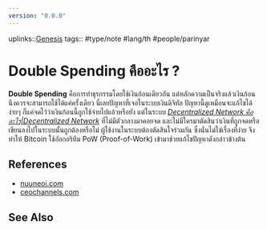 ```yaml
---
version: "0.0.0"
---
```

uplinks::[Genesis](./Genesis.md)
tags:: #type/note #lang/th #people/parinyar
# Double Spending คืออะไร ?
**Double Spending** คือการทำธุรกรรมโดยใช้เงินก้อนเดียวกัน แต่หลักความเป็นจริงแล้วเงินก้อนนึงควรจะสามารถใช้ได้แค่ครั้งเดียว นี่เลยปัญหาที่เจอในระบบเงินดิจิทัล ปัญหานี้ดูเหมือนจะแก้ไขได้ง่ายๆ ก็แค่จดไว้ว่าเงินก้อนนี้ถูกใช้จ่ายไปแล้วหรือยัง แต่ในระบบ *[Decentralized Network คืออะไร|Decentralized Network](./Decentralized%20Network%20คืออะไร|Decentralized%20Network.md)* ที่ไม่มีตัวกลางมาคอยจด และไม่มีใครมาตัดสินว่าเงินที่ถูกจดหรือเขียนลงไปในระบบนั้นถูกต้องหรือไม่ ผู้ใช้งานในระบบต้องตัดสินใจร่วมกัน ซึ่งนั่นไม่ใช่เรื่องที่ง่าย จึงทำให้ Bitcoin ใช้อัลกอริทึม PoW (Proof-of-Work) เข้ามาช่วยแก้ไขปัญหาดังกล่าวข้างต้น

## References
- [nuuneoi.com](https://nuuneoi.com/blog/blog.php?read_id=900)
- [ceochannels.com](https://www.ceochannels.com/dictionary-d/double-spending/#:~:text=Double%20Spending%20%E0%B8%84%E0%B8%B7%E0%B8%AD%20%E0%B9%80%E0%B8%AB%E0%B8%95%E0%B8%B8%E0%B8%81%E0%B8%B2%E0%B8%A3%E0%B8%93%E0%B9%8C%E0%B8%97%E0%B8%B5%E0%B9%88,%E0%B9%81%E0%B8%81%E0%B9%89%E0%B9%84%E0%B8%82%E0%B8%82%E0%B9%89%E0%B8%AD%E0%B8%A1%E0%B8%B9%E0%B8%A5%E0%B9%83%E0%B8%99%E0%B8%A3%E0%B8%B0%E0%B8%9A%E0%B8%9A%E0%B8%AD%E0%B8%B4%E0%B9%80%E0%B8%A5%E0%B9%87%E0%B8%81%E0%B8%97%E0%B8%A3%E0%B8%AD%E0%B8%99%E0%B8%B4%E0%B8%81%E0%B8%AA%E0%B9%8C)

## See Also